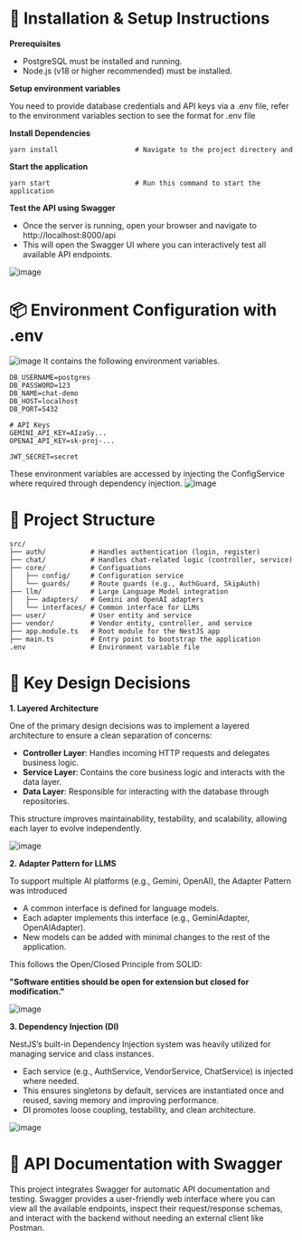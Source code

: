 # 🚀 Installation & Setup Instructions

**Prerequisites**

- PostgreSQL must be installed and running.
- Node.js (v18 or higher recommended) must be installed.

**Setup environment variables**

You need to provide database credentials and API keys via a .env file, refer to the environment variables section to see the format for .env file

**Install Dependencies**

```
yarn install                   # Navigate to the project directory and
```

**Start the application**

```
yarn start                     # Run this command to start the application
```

**Test the API using Swagger**

- Once the server is running, open your browser and navigate to http://localhost:8000/api
- This will open the Swagger UI where you can interactively test all available API endpoints.

![image](https://github.com/user-attachments/assets/9f99b226-bf7c-412a-bfe8-f3683337d4d7)

# 📦 Environment Configuration with .env

![image](https://github.com/user-attachments/assets/9c496f7e-2d59-4cee-80cf-502ac4b95c18)
It contains the following environment variables.

```
DB_USERNAME=postgres
DB_PASSWORD=123
DB_NAME=chat-demo
DB_HOST=localhost
DB_PORT=5432

# API Keys
GEMINI_API_KEY=AIzaSy...
OPENAI_API_KEY=sk-proj-...

JWT_SECRET=secret
```

These environment variables are accessed by injecting the ConfigService where required through dependency injection.
![image](https://github.com/user-attachments/assets/2e9d42c9-f78d-4b4e-85f4-660296c131d7)

# 📁 Project Structure

```
src/
├── auth/           # Handles authentication (login, register)
├── chat/           # Handles chat-related logic (controller, service)
├── core/           # Configuations
│   ├── config/     # Configuration service
│   └── guards/     # Route guards (e.g., AuthGuard, SkipAuth)
├── llm/            # Large Language Model integration
│   ├── adapters/   # Gemini and OpenAI adapters
│   └── interfaces/ # Common interface for LLMs
├── user/           # User entity and service
├── vendor/         # Vendor entity, controller, and service
├── app.module.ts   # Root module for the NestJS app
├── main.ts         # Entry point to bootstrap the application
.env                # Environment variable file
```

# 🔑 Key Design Decisions

**1. Layered Architecture**

One of the primary design decisions was to implement a layered architecture to ensure a clean separation of concerns:

- **Controller Layer**: Handles incoming HTTP requests and delegates business logic.
- **Service Layer**: Contains the core business logic and interacts with the data layer.
- **Data Layer**: Responsible for interacting with the database through repositories.

This structure improves maintainability, testability, and scalability, allowing each layer to evolve independently.

![image](https://github.com/user-attachments/assets/6930a2a2-50fa-462d-b358-b76eccb61a1f)

**2. Adapter Pattern for LLMS**

To support multiple AI platforms (e.g., Gemini, OpenAI), the Adapter Pattern was introduced

- A common interface is defined for language models.
- Each adapter implements this interface (e.g., GeminiAdapter, OpenAIAdapter).
- New models can be added with minimal changes to the rest of the application.

This follows the Open/Closed Principle from SOLID:

**"Software entities should be open for extension but closed for modification."**

![image](https://github.com/user-attachments/assets/6bfdc978-573d-4378-a13e-f551de0f93a6)

**3. Dependency Injection (DI)**

NestJS’s built-in Dependency Injection system was heavily utilized for managing service and class instances.

- Each service (e.g., AuthService, VendorService, ChatService) is injected where needed.
- This ensures singletons by default, services are instantiated once and reused, saving memory and improving performance.
- DI promotes loose coupling, testability, and clean architecture.

![image](https://github.com/user-attachments/assets/10ad47c6-2d14-4fc2-98f1-cce785b05416)

# 📄 API Documentation with Swagger

This project integrates Swagger for automatic API documentation and testing. Swagger provides a user-friendly web interface where you can view all the available endpoints, inspect their request/response schemas, and interact with the backend without needing an external client like Postman.
